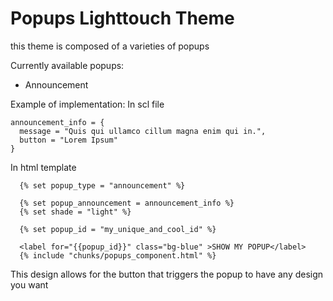 # Popups Lighttouch Theme
this theme is composed of a varieties of popups 

Currently available popups:
- Announcement 

Example of implementation:
In scl file
```
announcement_info = {
  message = "Quis qui ullamco cillum magna enim qui in.",
  button = "Lorem Ipsum"
}
```
In html template
```
  {% set popup_type = "announcement" %}

  {% set popup_announcement = announcement_info %}
  {% set shade = "light" %}

  {% set popup_id = "my_unique_and_cool_id" %}

  <label for="{{popup_id}}" class="bg-blue" >SHOW MY POPUP</label>
  {% include "chunks/popups_component.html" %}

```
This design allows for the button that triggers the popup to have any design you want